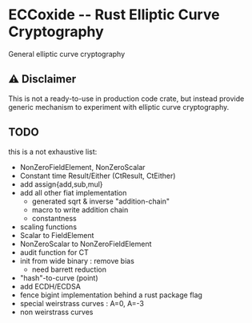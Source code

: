 # ECCoxide -- Rust Elliptic Curve Cryptography

General elliptic curve cryptography

## :warning: Disclaimer

This is not a ready-to-use in production code crate, but instead provide generic mechanism
to experiment with elliptic curve cryptography.

## TODO

this is a not exhaustive list:

* NonZeroFieldElement, NonZeroScalar
* Constant time Result/Either (CtResult, CtEither)
* add assign{add,sub,mul}
* add all other fiat implementation
  * generated sqrt & inverse "addition-chain"
  * macro to write addition chain
  * constantness
* scaling functions
* Scalar to FieldElement
* NonZeroScalar to NonZeroFieldElement
* audit function for CT
* init from wide binary : remove bias
  * need barrett reduction 
* "hash"-to-curve (point)
* add ECDH/ECDSA
* fence bigint implementation behind a rust package flag
* special weirstrass curves : A=0, A=-3
* non weirstrass curves
